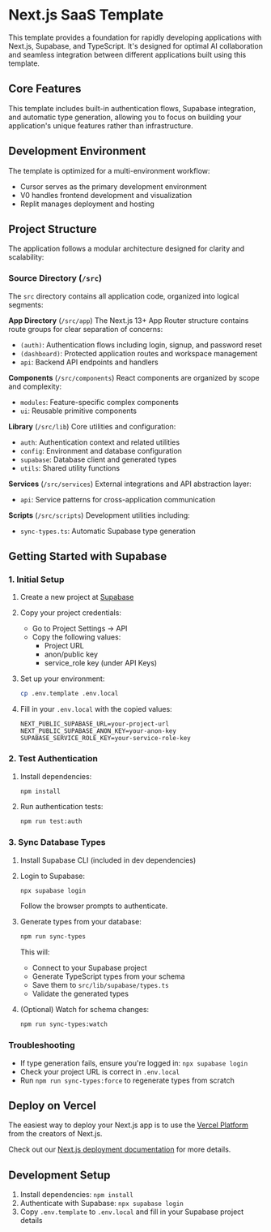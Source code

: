 # Next.js SaaS Template

This template provides a foundation for rapidly developing applications with Next.js, Supabase, and TypeScript. It's designed for optimal AI collaboration and seamless integration between different applications built using this template.

## Core Features

This template includes built-in authentication flows, Supabase integration, and automatic type generation, allowing you to focus on building your application's unique features rather than infrastructure.

## Development Environment

The template is optimized for a multi-environment workflow:

- Cursor serves as the primary development environment
- V0 handles frontend development and visualization
- Replit manages deployment and hosting

## Project Structure

The application follows a modular architecture designed for clarity and scalability:

### Source Directory (`/src`)

The `src` directory contains all application code, organized into logical segments:

**App Directory** (`/src/app`)
The Next.js 13+ App Router structure contains route groups for clear separation of concerns:

- `(auth)`: Authentication flows including login, signup, and password reset
- `(dashboard)`: Protected application routes and workspace management
- `api`: Backend API endpoints and handlers

**Components** (`/src/components`)
React components are organized by scope and complexity:

- `modules`: Feature-specific complex components
- `ui`: Reusable primitive components

**Library** (`/src/lib`)
Core utilities and configuration:

- `auth`: Authentication context and related utilities
- `config`: Environment and database configuration
- `supabase`: Database client and generated types
- `utils`: Shared utility functions

**Services** (`/src/services`)
External integrations and API abstraction layer:

- `api`: Service patterns for cross-application communication

**Scripts** (`/src/scripts`)
Development utilities including:

- `sync-types.ts`: Automatic Supabase type generation

## Getting Started with Supabase

### 1. Initial Setup

1. Create a new project at [Supabase](https://supabase.com)
2. Copy your project credentials:

   - Go to Project Settings -> API
   - Copy the following values:
     - Project URL
     - anon/public key
     - service_role key (under API Keys)

3. Set up your environment:
   ```bash
   cp .env.template .env.local
   ```
4. Fill in your `.env.local` with the copied values:
   ```env
   NEXT_PUBLIC_SUPABASE_URL=your-project-url
   NEXT_PUBLIC_SUPABASE_ANON_KEY=your-anon-key
   SUPABASE_SERVICE_ROLE_KEY=your-service-role-key
   ```

### 2. Test Authentication

1. Install dependencies:

   ```bash
   npm install
   ```

2. Run authentication tests:
   ```bash
   npm run test:auth
   ```

### 3. Sync Database Types

1. Install Supabase CLI (included in dev dependencies)

2. Login to Supabase:

   ```bash
   npx supabase login
   ```

   Follow the browser prompts to authenticate.

3. Generate types from your database:

   ```bash
   npm run sync-types
   ```

   This will:

   - Connect to your Supabase project
   - Generate TypeScript types from your schema
   - Save them to `src/lib/supabase/types.ts`
   - Validate the generated types

4. (Optional) Watch for schema changes:
   ```bash
   npm run sync-types:watch
   ```

### Troubleshooting

- If type generation fails, ensure you're logged in: `npx supabase login`
- Check your project URL is correct in `.env.local`
- Run `npm run sync-types:force` to regenerate types from scratch

## Deploy on Vercel

The easiest way to deploy your Next.js app is to use the [Vercel Platform](https://vercel.com/new?utm_medium=default-template&filter=next.js&utm_source=create-next-app&utm_campaign=create-next-app-readme) from the creators of Next.js.

Check out our [Next.js deployment documentation](https://nextjs.org/docs/app/building-your-application/deploying) for more details.

## Development Setup

1. Install dependencies: `npm install`
2. Authenticate with Supabase: `npx supabase login`
3. Copy `.env.template` to `.env.local` and fill in your Supabase project details
